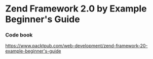 Zend Framework 2.0 by Example Beginner's Guide
==============================================
### Code book
<https://www.packtpub.com/web-development/zend-framework-20-example-beginner's-guide>